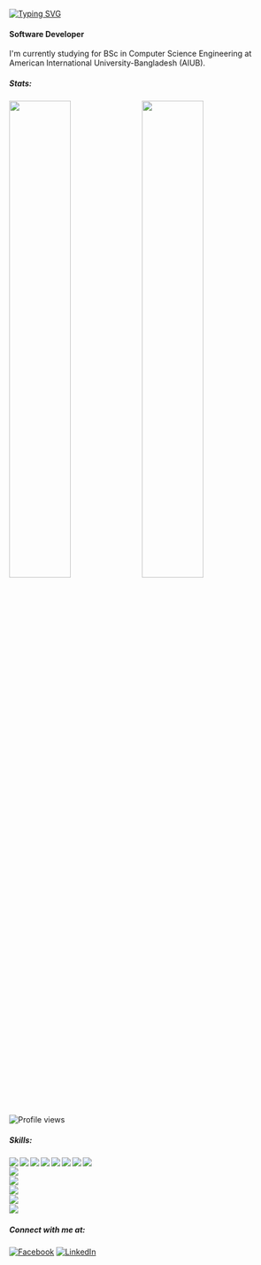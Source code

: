 [![Typing SVG](https://readme-typing-svg.herokuapp.com?lines=Hi,+there+👋+,+I'm+Naim!+😀)](https://git.io/typing-svg)
#### Software Developer
I'm currently studying for BSc in Computer Science Engineering at American International University-Bangladesh (AIUB).

##### Stats:
<img align="left" width="47%" src="https://github-readme-stats.vercel.app/api?username=mostaquenaim&theme=radical&show_icons=true" />
<img align="left" width="47%" src="https://github-readme-stats.vercel.app/api/top-langs/?username=mostaquenaim&theme=radical&layout=compact" />

![Profile views](https://gpvc.arturio.dev/mostaquenaim)

##### Skills:
<img align="left" src="https://img.shields.io/badge/C%23-239120?style=for-the-badge&logo=c-sharp&logoColor=white" />
<img align="left" src="https://img.shields.io/badge/Python-3776AB?style=for-the-badge&logo=python&logoColor=white" />
<img align="left" src="https://img.shields.io/badge/HTML-239120?style=for-the-badge&logo=html5&logoColor=white" />
<img align="left" src="https://img.shields.io/badge/CSS-239120?&style=for-the-badge&logo=css3&logoColor=white" />
<img align="left" src="https://img.shields.io/badge/JavaScript-F7DF1E?style=for-the-badge&logo=javascript&logoColor=black" />
<img align="left" src="https://img.shields.io/badge/Node.js-43853D?style=for-the-badge&logo=node.js&logoColor=white" />
<img align="left" src="https://img.shields.io/badge/TypeScript-007ACC?style=for-the-badge&logo=typescript&logoColor=white" />
<img align="left" src="https://img.shields.io/badge/C-00599C?style=for-the-badge&logo=c&logoColor=white" /> <br>
<img align="left" src="https://img.shields.io/badge/C%2B%2B-00599C?style=for-the-badge&logo=c%2B%2B&logoColor=white" /> <br>
<img align="left" src="https://img.shields.io/badge/PHP-777BB4?style=for-the-badge&logo=php&logoColor=white" /> <br>
<img align="left" src="https://img.shields.io/badge/Java-ED8B00?style=for-the-badge&logo=openjdk&logoColor=white" /> <br>
<img align="left" src="https://img.shields.io/badge/MySQL-00000F?style=for-the-badge&logo=mysql&logoColor=white" /> <br>
<img align="left" src="https://img.shields.io/badge/PostgreSQL-316192?style=for-the-badge&logo=postgresql&logoColor=white" /> <br>

##### Connect with me at:

<a align="left" href="https://www.facebook.com/Naimtorian"><img alt="Facebook" src="https://img.shields.io/badge/Facebook-mostaquenaim-blue?style=flat&logo=facebook"></a>
<a align="left" href="https://www.linkedin.com/in/mostaque-naim-b114571b1/"><img alt="LinkedIn" src="https://img.shields.io/badge/LinkedIn-mostaquenaim-blue?style=flat&logo=linkedin"></a>


